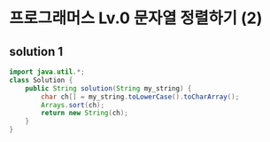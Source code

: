 # 프로그래머스 Lv.0 문자열 정렬하기 (2)

## solution 1

```java
import java.util.*;
class Solution {
    public String solution(String my_string) {
        char ch[] = my_string.toLowerCase().toCharArray();
        Arrays.sort(ch);
        return new String(ch);
    }
}
```